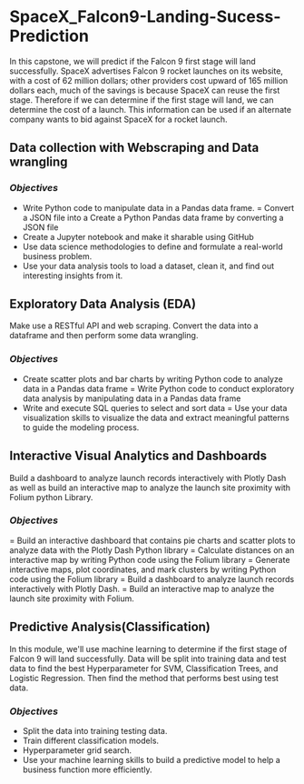 # SpaceX_Falcon9-Landing-Sucess-Prediction

In this capstone, we will predict if the Falcon 9 first stage will land successfully. SpaceX advertises Falcon 9 rocket launches on its website, with a cost of 62 million dollars; other providers cost upward of 165 million dollars each, much of the savings is because SpaceX can reuse the first stage. Therefore if we can determine if the first stage will land, we can determine the cost of a launch. This information can be used if an alternate company wants to bid against SpaceX for a rocket launch.

## Data collection with Webscraping and Data wrangling
### _Objectives_
- Write Python code to manipulate data in a Pandas data frame.
= Convert a JSON file into a Create a Python Pandas data frame by converting a JSON file
- Create a Jupyter notebook and make it sharable using GitHub
- Use data science methodologies to define and formulate a real-world business problem.
- Use your data analysis tools to load a dataset, clean it, and find out interesting insights from it.

## Exploratory Data Analysis (EDA)
Make use a RESTful API  and web scraping. Convert the data into a dataframe and then perform some data wrangling.
### _Objectives_
- Create scatter plots and bar charts by writing Python code to analyze data in a Pandas data frame
= Write Python code to conduct exploratory data analysis by manipulating data in a Pandas data frame
- Write and execute SQL queries to select and sort data
= Use your data visualization skills to visualize the data and extract meaningful patterns to guide the modeling process.

## Interactive Visual Analytics and Dashboards
Build a dashboard to analyze launch records interactively with Plotly Dash as well as build an interactive map to analyze the launch site proximity with Folium python Library.
### _Objectives_
= Build an interactive dashboard that contains pie charts and scatter plots to analyze data with the Plotly Dash Python library
= Calculate distances on an interactive map by writing Python code using the Folium library
= Generate interactive maps, plot coordinates, and mark clusters by writing Python code using the Folium library
= Build a dashboard to analyze launch records interactively with Plotly Dash.
= Build an interactive map to analyze the launch site proximity with Folium.

## Predictive Analysis(Classification)
In this module, we'll use machine learning to determine if the first stage of Falcon 9 will land successfully. Data will be split into training data and test data to find the best Hyperparameter for SVM, Classification Trees, and Logistic Regression. Then find the method that performs best using test data.
### _Objectives_
- Split the data into training testing data.
- Train different classification models.
- Hyperparameter grid search.
- Use your machine learning skills to build a predictive model to help a business function more efficiently.
